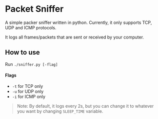 # Packet Sniffer
A simple packer sniffer written in python. Currently, it only supports TCP, UDP and ICMP protocols.

It logs all frames/packets that are sent or received by your computer.

## How to use
Run `./sniffer.py [-flag]`
#### Flags
- `-t` for TCP only
- `-u` for UDP only
- `-i` for ICMP only

>Note: By default, it logs every 2s, but you can change it to whatever you want by changing `SLEEP_TIME` variable.
